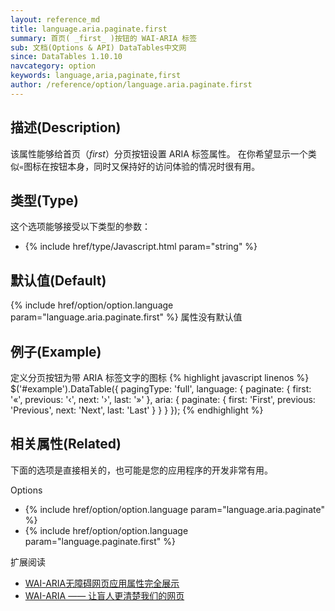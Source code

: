 ```yaml
---
layout: reference_md
title: language.aria.paginate.first
summary: 首页( _first_ )按钮的 WAI-ARIA 标签
sub: 文档(Options & API) DataTables中文网
since: DataTables 1.10.10
navcategory: option
keywords: language,aria,paginate,first
author: /reference/option/language.aria.paginate.first
---
```


## 描述(Description)
该属性能够给首页（_first_）分页按钮设置 ARIA 标签属性。
在你希望显示一个类似`«`图标在按钮本身，同时又保持好的访问体验的情况时很有用。


## 类型(Type)
这个选项能够接受以下类型的参数：

- {% include href/type/Javascript.html param="string" %}

## 默认值(Default)
 {% include href/option/option.language param="language.aria.paginate.first" %} 属性没有默认值

## 例子(Example)
定义分页按钮为带 ARIA 标签文字的图标
{% highlight javascript linenos %}
$('#example').DataTable({
    pagingType: 'full',
    language: {
        paginate: {
            first: '«',
            previous: '‹',
            next: '›',
            last: '»'
        },
        aria: {
            paginate: {
                first: 'First',
                previous: 'Previous',
                next: 'Next',
                last: 'Last'
            }
        }
    }
});
{% endhighlight %}

## 相关属性(Related)
下面的选项是直接相关的，也可能是您的应用程序的开发非常有用。

Options

- {% include href/option/option.language param="language.aria.paginate" %}
- {% include href/option/option.language param="language.paginate.first" %}

扩展阅读

- [WAI-ARIA无障碍网页应用属性完全展示](http://www.zhangxinxu.com/wordpress/2012/03/wai-aria-%E6%97%A0%E9%9A%9C%E7%A2%8D%E9%98%85%E8%AF%BB/)
- [WAI-ARIA —— 让盲人更清楚我们的网页](http://kayosite.com/wai-aria-and-html5-role.html)